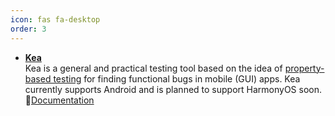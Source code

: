 ```yaml
---
icon: fas fa-desktop
order: 3
---
```

* **[Kea](https://github.com/ecnusse/Kea)**  
  Kea is a general and practical testing tool based on the idea of [property-based testing](https://en.wikipedia.org/wiki/Software_testing#Property_testing) 
  for finding functional bugs in mobile (GUI) apps. 
  Kea currently supports Android and is planned to support HarmonyOS soon.  
  📖[Documentation](https://kea-doc.readthedocs.io/en/latest/)

